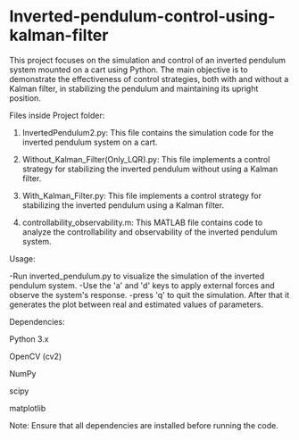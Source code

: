 
# Inverted-pendulum-control-using-kalman-filter
This project focuses on the simulation and control of an inverted pendulum system mounted on a cart using Python. The main objective is to demonstrate the effectiveness of control strategies, both with and without a Kalman filter, in stabilizing the pendulum and maintaining its upright position.

Files inside Project folder:

1. InvertedPendulum2.py: This file contains the simulation code for the inverted pendulum system on a cart. 

2. Without_Kalman_Filter(Only_LQR).py: This file implements a control strategy for stabilizing the inverted pendulum without using a Kalman filter. 

3. With_Kalman_Filter.py: This file implements a control strategy for stabilizing the inverted pendulum using a Kalman filter. 

4. controllability_observability.m: This MATLAB file contains code to analyze the controllability and observability of the inverted pendulum system.


Usage:

-Run inverted_pendulum.py to visualize the simulation of the inverted pendulum system.
-Use the 'a' and 'd' keys to apply external forces and observe the system's response.
-press 'q' to quit the simulation. After that it generates the plot between real and estimated values of parameters.

Dependencies:

Python 3.x

OpenCV (cv2)

NumPy

scipy

matplotlib


Note: Ensure that all dependencies are installed before running the code.
